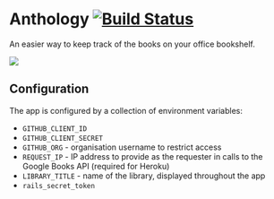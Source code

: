 # Anthology [![Build Status](https://travis-ci.org/JordanHatch/anthology.png?branch=master)](https://travis-ci.org/JordanHatch/anthology)

An easier way to keep track of the books on your office bookshelf.

![](http://jordanhatch.github.com/anthology/img/screenshot.png)

## Configuration

The app is configured by a collection of environment variables:

* `GITHUB_CLIENT_ID`
* `GITHUB_CLIENT_SECRET`
* `GITHUB_ORG` - organisation username to restrict access
* `REQUEST_IP` - IP address to provide as the requester in calls to the Google Books API (required for Heroku)
* `LIBRARY_TITLE` - name of the library, displayed throughout the app
* `rails_secret_token`
